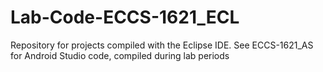 # Lab-Code-ECCS-1621_ECL

Repository for projects compiled with the Eclipse IDE.
See ECCS-1621_AS for Android Studio code, compiled during lab periods
